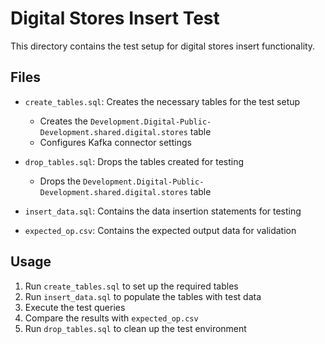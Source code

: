 # Digital Stores Insert Test

This directory contains the test setup for digital stores insert functionality.

## Files

- `create_tables.sql`: Creates the necessary tables for the test setup
  - Creates the `Development.Digital-Public-Development.shared.digital.stores` table
  - Configures Kafka connector settings

- `drop_tables.sql`: Drops the tables created for testing
  - Drops the `Development.Digital-Public-Development.shared.digital.stores` table

- `insert_data.sql`: Contains the data insertion statements for testing
- `expected_op.csv`: Contains the expected output data for validation

## Usage

1. Run `create_tables.sql` to set up the required tables
2. Run `insert_data.sql` to populate the tables with test data
3. Execute the test queries
4. Compare the results with `expected_op.csv`
5. Run `drop_tables.sql` to clean up the test environment
